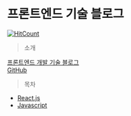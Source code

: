 # 프론트엔드 기술 블로그

[![HitCount](http://hits.dwyl.com/JunH-K/https://githubcom/JunH-K/react-gitbook.svg)](http://hits.dwyl.com/JunH-K/https://githubcom/JunH-K/react-gitbook)

> 소개

[프론트엔드 개발 기술 블로그](https://k-developer.gitbook.io/dev/)  
[GitHub](https://github.com/JunH-K/dev-blog)

> 목차

* [React.js](react/react-hook/)
* [Javascript](javascript/es6/)



